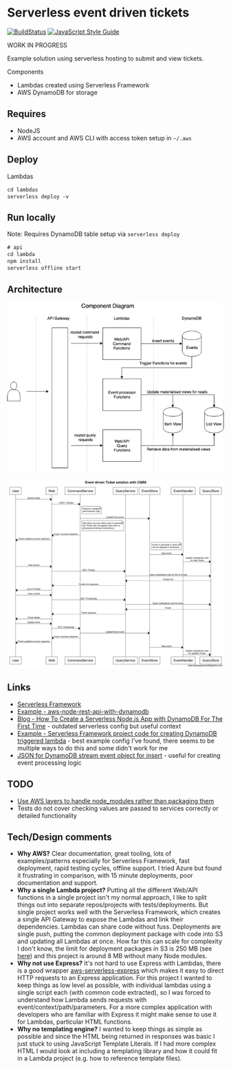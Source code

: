 # Serverless event driven tickets

[![BuildStatus](https://github.com/stevenalexander/serverless-event-driven-tickets/workflows/Node%20CI/badge.svg)](https://github.com/stevenalexander/serverless-event-driven-tickets/actions)
[![JavaScript Style Guide](https://img.shields.io/badge/code%20style-standard-brightgreen.svg)](http://standardjs.com/)

WORK IN PROGRESS

Example solution using serverless hosting to submit and view tickets.

Components
* Lambdas created using Serverless Framework
* AWS DynamoDB for storage

## Requires

* NodeJS
* AWS account and AWS CLI with access token setup in `~/.aws`

## Deploy

Lambdas
```
cd lambdas
serverless deploy -v
```

## Run locally

Note: Requires DynamoDB table setup via `serverless deploy`

```
# api
cd lambda
npm install
serverless offline start
```

## Architecture

![Component diagram](https://github.com/stevenalexander/serverless-event-driven-tickets/raw/master/docs/images/serverless-tickets-components.png "Component diagram")

![Sequence diagram](https://github.com/stevenalexander/serverless-event-driven-tickets/raw/master/docs/images/websequencediagrams-event-driven-ticket-solution-with-cqrs.png "Sequence diagram")

<!--- websequencediagrams.com with double dashes replaced with 00
title Event driven Ticket solution with CQRS

participant User
participant Web
participant CommandService
participant QueryService
participant EventStore
participant EventHandler
participant QueryStore

User->Web: Submit ticket
Web->CommandService: POST /Tickets
note right of CommandService: Performs validation\nand business logic
CommandService->EventStore: CreateTicket event
note right of CommandService: Will return success after event is persisted\nbut Ticket may not appear until event is\nprocessed (eventual consistency)
CommandService00>Web: Async success response
Web00>User: Ticket created success response
note right of EventStore: Event is persisted in store and\ncan be replayed if necessary
EventStore->EventHandler: New event
EventHandler->QueryStore: Update materalised view\nfor new Ticket

User->Web: View tickets
Web->QueryService: GET /Tickets
QueryService->QueryStore: Query materalised view for list of tickets
QueryStore00>QueryService: Tickets list
QueryService00>Web: Tickets list response
Web->User: List of Tickets

User->Web: View a ticket
Web->QueryService: GET /Tickets/{id}
QueryService->QueryStore: Query materalised view for ticket
QueryStore00>QueryService: Ticket
QueryService00>Web: Ticket response
Web->User: Ticket details

User->Web: Update ticket
Web->CommandService: PUT /Tickets/{id}
CommandService->EventStore: UpdateTicket event
CommandService00>Web: Async success response
Web00>User: Ticket updated success response
EventStore->EventHandler: New event
EventHandler->QueryStore: Update materalised view\nfor updated Ticket

--->

## Links

* [Serverless Framework](https://github.com/serverless/serverless#readme)
* [Example - aws-node-rest-api-with-dynamodb](https://github.com/serverless/examples/tree/master/aws-node-rest-api-with-dynamodb)
* [Blog - How To Create a Serverless Node.js App with DynamoDB For The First Time](https://medium.com/statuscode/serverless-ice-cream-or-create-your-serverless-node-js-micro-service-with-a-database-17a6946251e0) - outdated serverless config but useful context
* [Example - Serverless Framework project code for creating DynamoDB triggered lambda](https://github.com/DavidWells/serverless-workshop/tree/master/lessons-code-complete/events/dynamodb-streams) - best example config I've found, there seems to be multiple ways to do this and some didn't work for me
* [JSON for DynamoDB stream event object for insert](https://github.com/stevenalexander/serverless-event-driven-tickets/raw/master/docs/dynamodb-stream-event-example.json) - useful for creating event processing logic

## TODO

* [Use AWS layers to handle node_modules rather than packaging them](https://medium.com/the-apps-team/how-to-add-nodejs-library-dependencies-in-a-aws-lambda-layer-with-serverless-framework-d774cb867197)
* Tests do not cover checking values are passed to services correctly or detailed functionality

## Tech/Design comments

* **Why AWS?** Clear documentation, great tooling, lots of examples/patterns especially for Serverless Framework, fast deployment, rapid testing cycles, offline support. I tried Azure but found it frustrating in comparison, with 15 minute deployments, poor documentation and support.
* **Why a single Lambda project?** Putting all the different Web/API functions in a single project isn't my normal approach, I like to split things out into separate repos/projects with tests/deployments. But single project works well with the Serverless Framework, which creates a single API Gateway to expose the Lambdas and link their dependencies. Lambdas can share code without fuss. Deployments are single push, putting the common deployment package with code into S3 and updating all Lambdas at once. How far this can scale for complexity I don't know, the limit for deployment packages in S3 is 250 MB (see [here](https://dzone.com/articles/exploring-aws-lambda-deployment-limits)) and this project is around 8 MB without many Node modules.
* **Why not use Express?** It's not hard to use Express with Lambdas, there is a good wrapper [aws-serverless-express](https://github.com/awslabs/aws-serverless-express) which makes it easy to direct HTTP requests to an Express application. For this project I wanted to keep things as low level as possible, with individual lambdas using a single script each (with common code extracted), so I was forced to understand how Lambda sends requests with event/context/path/parameters. For a more complex application with developers who are familiar with Express it might make sense to use it for Lambdas, particular HTML functions.
* **Why no templating engine?** I wanted to keep things as simple as possible and since the HTML being returned in responses was basic I just stuck to using JavaScript Template Literals. If I had more complex HTML I would look at including a templating library and how it could fit in a Lambda project (e.g. how to reference template files).
